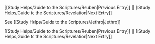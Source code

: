 [[Study Helps/Guide to the Scriptures/Reuben|Previous Entry]]  ||  [[Study Helps/Guide to the Scriptures/Revelation|Next Entry]]

 See [[Study Helps/Guide to the Scriptures/Jethro|Jethro]]

[[Study Helps/Guide to the Scriptures/Reuben|Previous Entry]]  ||  [[Study Helps/Guide to the Scriptures/Revelation|Next Entry]]
